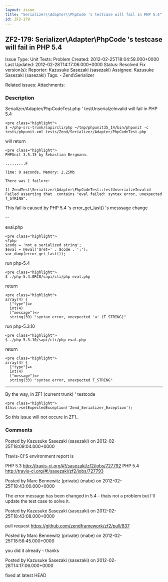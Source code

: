 ```yaml
---
layout: issue
title: "Serializer\\Adapter\\PhpCode 's testcase will fail in PHP 5.4"
id: ZF2-179
---
```


ZF2-179: Serializer\\Adapter\\PhpCode 's testcase will fail in PHP 5.4
----------------------------------------------------------------------

 Issue Type: Unit Tests: Problem Created: 2012-02-25T18:04:58.000+0000 Last Updated: 2012-02-28T14:17:06.000+0000 Status: Resolved Fix version(s): 
 Reporter:  Kazusuke Sasezaki (sasezaki)  Assignee:  Kazusuke Sasezaki (sasezaki)  Tags: - Zend\\Serializer
 
 Related issues: 
 Attachments: 
### Description

Serializer/Adapter/PhpCodeTest.php ' testUnserialzeInvalid will fail in PHP 5.4

 
    <pre class="highlight">
    $ ~/php-src-trunk/sapi/cli/php ~/tmp/phpunit35_14/bin/phpunit -c tests/phpunit.xml tests/Zend/Serializer/Adapter/PhpCodeTest.php 


will return

 
    <pre class="highlight">
    PHPUnit 3.5.15 by Sebastian Bergmann.
    
    .........F
    
    Time: 0 seconds, Memory: 2.25Mb
    
    There was 1 failure:
    
    1) ZendTest\Serializer\Adapter\PhpCodeTest::testUnserialzeInvalid
    Failed asserting that  contains "eval failed: syntax error, unexpected T_STRING".


This fail is caused by PHP 5.4 's error\_get\_last() 's messsage change

--

eval.php

 
    <pre class="highlight">
    <?php
    $code = 'not a serialized string';
    $eval = @eval('$ret=' . $code . ';');
    var_dump(error_get_last());


run php-5.4

 
    <pre class="highlight">
    $ ./php-5.4.0RC8/sapi/cli/php eval.php


return

 
    <pre class="highlight">
    array(4) {
      ["type"]=>
      int(4)
      ["message"]=>
      string(39) "syntax error, unexpected 'a' (T_STRING)"


run php-5.3.10

 
    <pre class="highlight">
    $ ./php-5.3.10/sapi/cli/php eval.php


return

 
    <pre class="highlight">
    array(4) {
      ["type"]=>
      int(4)
      ["message"]=>
      string(33) "syntax error, unexpected T_STRING"


- - - - - -

By the way, in ZF1 (current trunk) ' testcode

 
    <pre class="highlight">
    $this->setExpectedException('Zend_Serializer_Exception');


So this issue will not occure in ZF1..

 

 

### Comments

Posted by Kazusuke Sasezaki (sasezaki) on 2012-02-25T18:09:04.000+0000

Travis-CI'S environment report is

PHP 5.3 <http://travis-ci.org/#!/sasezaki/zf2/jobs/727792> PHP 5.4 <http://travis-ci.org/#!/sasezaki/zf2/jobs/727793>

 

 

Posted by Marc Bennewitz (private) (mabe) on 2012-02-25T18:43:00.000+0000

The error message has been changed in 5.4 - thats not a problem but I'll update the test case to solve it.

 

 

Posted by Kazusuke Sasezaki (sasezaki) on 2012-02-25T18:43:08.000+0000

pull request <https://github.com/zendframework/zf2/pull/837>

 

 

Posted by Marc Bennewitz (private) (mabe) on 2012-02-25T18:56:45.000+0000

you did it already - thanks

 

 

Posted by Kazusuke Sasezaki (sasezaki) on 2012-02-28T14:17:06.000+0000

fixed at latest HEAD

 

 